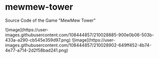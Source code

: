 # mewmew-tower
Source Code of the Game "MewMew Tower"
<div>
![image](https://user-images.githubusercontent.com/108444857/210028885-900e0b06-503b-433a-a290-cb545e359d97.png)
![image](https://user-images.githubusercontent.com/108444857/210028902-649ff452-4b74-4e77-a714-2d2f58bad241.png)

